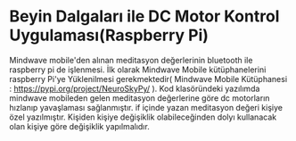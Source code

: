 # Beyin Dalgaları ile DC Motor Kontrol Uygulaması(Raspberry Pi)

Mindwave mobile'den alınan meditasyon değerlerinin bluetooth ile raspberry pi de işlenmesi. İlk olarak Mindwave Mobile kütüphanelerini raspberry Pi'ye Yüklenilmesi gerekmektedir( Mindwave Mobile Kütüphanesi : https://pypi.org/project/NeuroSkyPy/ ). Kod klasöründeki yazılımda mindwave mobileden gelen meditasyon değerlerine göre dc motorların hızlanıp yavaşlaması sağlanmıştır. if içinde yazan meditasyon değeri kişiye özel yazılmıştır. Kişiden kişiye değişiklik olabileceğinden dolyı kullanacak olan kişiye göre değişiklik yapılmalıdır.
